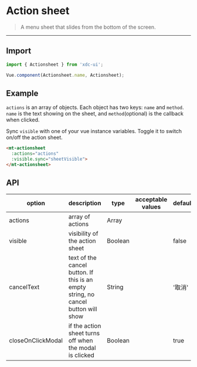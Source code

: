 # Action sheet

> A menu sheet that slides from the bottom of the screen.

-------------

## Import

```javascript
import { Actionsheet } from 'xdc-ui';

Vue.component(Actionsheet.name, Actionsheet);
```

## Example

`actions` is an array of objects. Each object has two keys: `name` and `method`. `name` is the text showing on the sheet, and `method`(optional) is the callback when clicked.

Sync `visible` with one of your vue instance variables. Toggle it to switch on/off the action sheet.

```html
<mt-actionsheet
  :actions="actions"
  :visible.sync="sheetVisible">
</mt-actionsheet>
```

## API
| option | description | type | acceptable values | default |
|------|-------|---------|-------|--------|
| actions | array of actions | Array | | |
| visible | visibility of the action sheet | Boolean | | false |
| cancelText | text of the cancel button. If this is an empty string, no cancel button will show  | String | | '取消' |
| closeOnClickModal | if the action sheet turns off when the modal is clicked | Boolean | | true |
